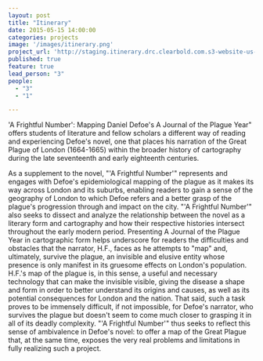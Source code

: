 ```yaml
---
layout: post
title: "Itinerary"
date: 2015-05-15 14:00:00
categories: projects
image: '/images/itinerary.png'
project_url: 'http://staging.itinerary.drc.clearbold.com.s3-website-us-east-1.amazonaws.com'
published: true
feature: true
lead_person: "3"
people:
  - "3"
  - "1"

---
```


'A Frightful Number': Mapping Daniel Defoe's A Journal of the Plague Year" offers students of literature and fellow scholars a different way of reading and experiencing Defoe's novel, one that places his narration of the Great Plague of London (1664-1665) within the broader history of cartography during the late seventeenth and early eighteenth centuries.

<!--more-->

As a supplement to the novel, "'A Frightful Number'" represents and engages with Defoe's epidemiological mapping of the plague as it makes its way across London and its suburbs, enabling readers to gain a sense of the geography of London to which Defoe refers and a better grasp of the plague's progression through and impact on the city. "'A Frightful Number'" also seeks to dissect and analyze the relationship between the novel as a literary form and cartography and how their respective histories intersect throughout the early modern period. Presenting A Journal of the Plague Year in cartographic form helps underscore for readers the difficulties and obstacles that the narrator, H.F., faces as he attempts to "map" and, ultimately, survive the plague, an invisible and elusive entity whose presence is only manifest in its gruesome effects on London's population. H.F.'s map of the plague is, in this sense, a useful and necessary technology that can make the invisible visible, giving the disease a shape and form in order to better understand its origins and causes, as well as its potential consequences for London and the nation. That said, such a task proves to be immensely difficult, if not impossible, for Defoe's narrator, who survives the plague but doesn't seem to come much closer to grasping it in all of its deadly complexity. "'A Frightful Number'" thus seeks to reflect this sense of ambivalence in Defoe's novel: to offer a map of the Great Plague that, at the same time, exposes the very real problems and limitations in fully realizing such a project.

<style type="text/css">
.post-image {
	background-position: center 0px;
}	
</style>